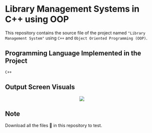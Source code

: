 # Library Management Systems in C++ using OOP

This repository contains the source file of the project named `"Library Management System"` using `C++` and `Object Oriented Programming (OOP)`.

## Programming Language Implemented in the Project

`C++`

## Output Screen Visuals

<p align="center">
  <a href="#">
    <img src="https://user-images.githubusercontent.com/93377842/146358661-ef6e3c65-0bb6-4387-99ee-de060bb9a621.png" />
  </a>
</p>

## Note

Download all the files 📂 in this repository to test.
